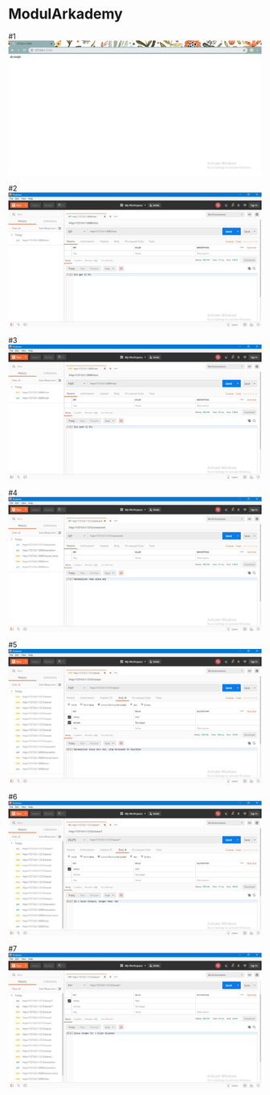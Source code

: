 # ModulArkademy

#1
![alt text](https://github.com/wahyuutami/ModulArkademy/blob/master/hasil/1.JPG)

#2
![alt text](https://github.com/wahyuutami/ModulArkademy/blob/master/hasil/2.JPG)

#3
![alt text](https://github.com/wahyuutami/ModulArkademy/blob/master/hasil/3.JPG)

#4
![alt text](https://github.com/wahyuutami/ModulArkademy/blob/master/hasil/4.JPG)

#5
![alt text](https://github.com/wahyuutami/ModulArkademy/blob/master/hasil/5.JPG)

#6
![alt text](https://github.com/wahyuutami/ModulArkademy/blob/master/hasil/6.JPG)

#7
![alt text](https://github.com/wahyuutami/ModulArkademy/blob/master/hasil/7.JPG)

